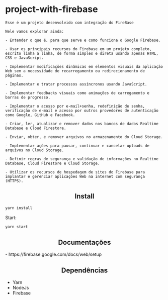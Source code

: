 # project-with-firebase

```
Esse é um projeto desenvolvido com integração do FireBase
```

```
Nele vamos explorar ainda:

- Entender o que é, para que serve e como funciona o Google Firebase.

- Usar os principais recursos do Firebase em um projeto completo, escrito linha a linha, de forma simples e direta usando apenas HTML, CSS e JavaScript.

- Implementar modificações dinâmicas em elementos visuais da aplicação Web sem a necessidade de recarregamento ou redirecionamento de páginas.

- Implementar e tratar processos assíncronos usando JavaScript.

- Implementar feedbacks visuais como animações de carregamento e barras de progresso.

- Implementar o acesso por e-mail+senha, redefinição de senha, verificação de e-mail e acesso por outros provedores de autenticação como Google, GitHub e Facebook.

- Criar, ler, atualizar e remover dados nos bancos de dados Realtime Database e Cloud Firestore.

- Enviar, obter, e remover arquivos no armazenamento do Cloud Storage.

- Implementar ações para pausar, continuar e cancelar uploads de arquivos no Cloud Storage.

- Definir regras de segurança e validação de informações no Realtime Database, Cloud Firestore e Cloud Storage.

- Utilizar os recursos de hospedagem de sites do Firebase para implantar e gerenciar aplicações Web na internet com segurança (HTTPS).
```

<h2 align="center">Install</h2>

```bash
yarn install
```

Start:

```bash
yarn start
```

<h2 align="center">Documentações</h2>
- https://firebase.google.com/docs/web/setup

<h2 align="center">Dependências</h2>

- Yarn
- NodeJs
- Firebase